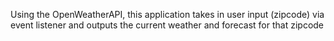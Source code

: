 Using the OpenWeatherAPI, this application takes in user input (zipcode) via event listener and outputs the current weather and forecast for that zipcode
